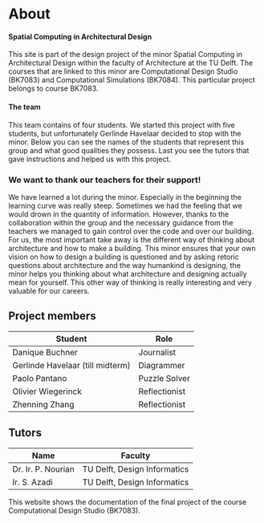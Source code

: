 # About
#### Spatial Computing in Architectural Design
This site is part of the design project of the minor Spatial Computing in Architectural Design within the faculty of Architecture at the TU Delft. The courses that are linked to this minor are Computational Design Studio (BK7083) and Computational Simulations (BK7084). This particular project belongs to course BK7083.

#### The team
This team contains of four students. We started this project with five students, but unfortunately Gerlinde Havelaar decided to stop with the minor. Below you can see the names of the students that represent this group and what good qualities they possess. Last you see the tutors that gave instructions and helped us with this project.

### We want to thank our teachers for their support! 
We have learned a lot during the minor. Especially in the beginning the learning curve was really steep. Sometimes we had the feeling that we would drown in the quantity of information. However, thanks to the collaboration within the group and the necessary guidance from the teachers we managed to gain control over the code and over our building. For us, the most important take away is the different way of thinking about architecture and how to make a building. This minor ensures that your own vision on how to design a building is questioned and by asking retoric questions about architecture and the way humankind is designing, the minor helps you thinking about what architecture and designing actually mean for yourself. This other way of thinking is really interesting and very valuable for our careers.  


## Project members
Student | Role
---------|---------
Danique Buchner | Journalist
Gerlinde Havelaar (till midterm) | Diagrammer
Paolo Pantano | Puzzle Solver
Olivier Wiegerinck | Reflectionist
Zhenning Zhang | Reflectionist

## Tutors
Name | Faculty
---------|----------
 Dr. Ir. P. Nourian | TU Delft, Design Informatics
 Ir. S. Azadi | TU Delft, Design Informatics 

 This website shows the documentation of the final project of the course Computational Design Studio (BK7083).